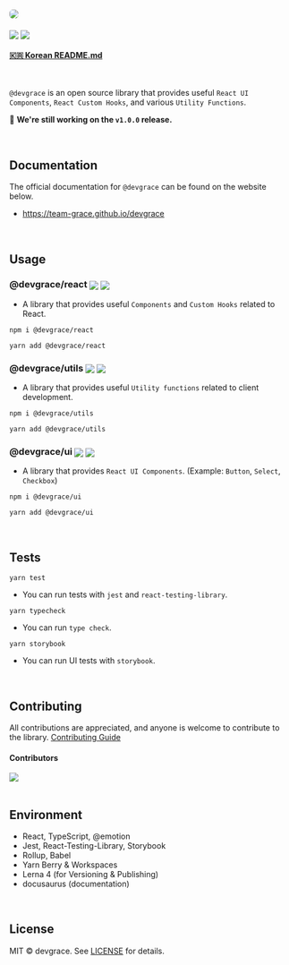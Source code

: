 # <a href="https://team-grace.github.io/devgrace/" target="_blank"><img src="https://github.com/Team-Grace/devgrace/assets/64779472/276a5a68-160f-4bf4-8df6-d2d8d663d9b0" style="border-radius: 6px" /></a>

<p>
  <img align="center" src="https://img.shields.io/badge/license-MIT-blue.svg">
  <img align="center" src="https://hits.seeyoufarm.com/api/count/incr/badge.svg?url=https%3A%2F%2Fgithub.com%2FTeam-Grace%2Fdevgrace&count_bg=%2379C83D&title_bg=%23555555&icon=&icon_color=%23E7E7E7&title=hits&edge_flat=false"/>
</p>

#### [🇰🇷 Korean README.md](./README.ko.md)

<br />

`@devgrace` is an open source library that provides useful `React UI Components`, `React Custom Hooks`, and various `Utility Functions`.

🙏 <b>We're still working on the `v1.0.0` release.</b>

<br />

## Documentation
The official documentation for `@devgrace` can be found on the website below.
- <a href="https://team-grace.github.io/devgrace/" target="_blank">https://team-grace.github.io/devgrace</a>

<br />

## Usage

### @devgrace/react <a href="https://www.npmjs.com/package/@devgrace/react" target="_blank"><img align="center" src="https://img.shields.io/npm/v/@devgrace/react.svg" /></a> <a href="https://bundlephobia.com/package/@devgrace/react" target="_blank"><img align="center" src="https://img.shields.io/bundlephobia/minzip/@devgrace/react/latest"></a>

- A library that provides useful `Components` and `Custom Hooks` related to React. 

```shell
npm i @devgrace/react
```

```shell
yarn add @devgrace/react
```

### @devgrace/utils <a href="https://www.npmjs.com/package/@devgrace/utils" target="_blank"><img align="center" src="https://img.shields.io/npm/v/@devgrace/utils.svg" /></a> <a href="https://bundlephobia.com/package/@devgrace/utils" target="_blank"><img align="center" src="https://img.shields.io/bundlephobia/minzip/@devgrace/utils/latest"></a>

- A library that provides useful `Utility functions` related to client development. 

```shell
npm i @devgrace/utils
```

```shell
yarn add @devgrace/utils
```
### @devgrace/ui <a href="https://www.npmjs.com/package/@devgrace/ui" target="_blank"><img align="center" src="https://img.shields.io/npm/v/@devgrace/ui.svg" /></a> <a href="https://bundlephobia.com/package/@devgrace/ui" target="_blank"><img align="center" src="https://img.shields.io/bundlephobia/minzip/@devgrace/ui/latest"></a>
  
- A library that provides `React UI Components`. (Example: `Button`, `Select`, `Checkbox`) 

```shell
npm i @devgrace/ui
```

```shell
yarn add @devgrace/ui
```

<br />

## Tests

```shell
yarn test
```
- You can run tests with `jest` and `react-testing-library`.
```shell
yarn typecheck
```
- You can run `type check`.
```shell
yarn storybook
```
- You can run UI tests with `storybook`.

<br />

## Contributing
All contributions are appreciated, and anyone is welcome to contribute to the library. 
[Contributing Guide](./.github/CONTRIBUTING.md)

#### Contributors
<a href="https://github.com/Team-Grace/devgrace/graphs/contributors">
  <img src="https://contrib.rocks/image?repo=Team-Grace/devgrace">
</a>

<br />
<br />

## Environment
- React, TypeScript, @emotion
- Jest, React-Testing-Library, Storybook
- Rollup, Babel
- Yarn Berry & Workspaces
- Lerna 4 (for Versioning & Publishing)
- docusaurus (documentation)

<br />

## License
MIT © devgrace. See [LICENSE](./LICENSE) for details.

<br />